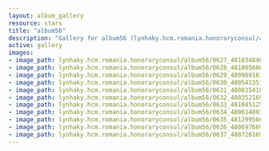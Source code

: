 ```yaml
---
layout: album_gallery
resource: stars
title: "album56"
description: "Gallery for album56 (lynhaky.hcm.romania.honoraryconsul/album56)"
active: gallery
images:
- image_path: lynhaky.hcm.romania.honoraryconsul/album56/0627_481034840_1171643150986310_6362651414260979311_n.jpg
- image_path: lynhaky.hcm.romania.honoraryconsul/album56/0628_481005680_1171643537652938_7095029335502576026_n.jpg
- image_path: lynhaky.hcm.romania.honoraryconsul/album56/0629_480909161_1171643527652939_9070429420920560759_n.jpg
- image_path: lynhaky.hcm.romania.honoraryconsul/album56/0630_480541351_1171643227652969_778377502712654669_n.jpg
- image_path: lynhaky.hcm.romania.honoraryconsul/album56/0631_480835418_1171643287652963_8677999617500767909_n.jpg
- image_path: lynhaky.hcm.romania.honoraryconsul/album56/0632_480352169_1171643237652968_588114085694347591_n.jpg
- image_path: lynhaky.hcm.romania.honoraryconsul/album56/0633_481045125_1171643264319632_3093635591896735281_n.jpg
- image_path: lynhaky.hcm.romania.honoraryconsul/album56/0634_480614893_1171643270986298_1172350185435739637_n.jpg
- image_path: lynhaky.hcm.romania.honoraryconsul/album56/0635_481299566_1171643530986272_4101283918668185681_n.jpg
- image_path: lynhaky.hcm.romania.honoraryconsul/album56/0636_480697669_1171643294319629_2178521590001355722_n.jpg
- image_path: lynhaky.hcm.romania.honoraryconsul/album56/0637_480726169_1171643524319606_1281852658174701171_n.jpg
---
```

